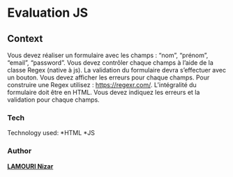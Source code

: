 # Evaluation JS

## [](https://github.com/Nizi95/Demo-1#context)Context

Vous devez réaliser un formulaire avec les champs : “nom”, “prénom”, “email”, “password”. Vous devez contrôler chaque champs à l’aide de la classe Regex (native à js). La validation du formulaire devra s’effectuer avec un bouton. Vous devez afficher les erreurs pour chaque champs. Pour construire une Regex utilisez : https://regexr.com/. L’intégralité du formulaire doit être en HTML. Vous devez indiquez les erreurs et la validation pour chaque champs.

### [](https://github.com/Nizi95/Evaluation-JS.git#tech)Tech

Technology used: *HTML  *JS

### [](https://github.com/Nizi95/Evaluation-JS.git#author)Author

[**LAMOURI Nizar**](https://github.com/Nizi95)